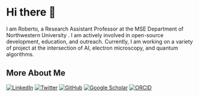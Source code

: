 # Hi there 👋

I am Roberto, a Research Assistant Professor at the MSE Department of Northwestern University . I am actively involved in open-source development, education, and outreach. Currently, I am working on a variety of project at the intersection of AI, electron microscopy, and quantum algorithms.

## More About Me

[![LinkedIn](https://img.shields.io/badge/LinkedIn-blue?style=flat-square&logo=linkedin)](https://www.linkedin.com/in/robertodosreis/)
[![Twitter](https://img.shields.io/badge/Twitter-blue?style=flat-square&logo=twitter)](https://twitter.com/robertomsreis)
[![GitHub](https://img.shields.io/badge/GitHub-black?style=flat-square&logo=github)](https://github.com/rmsreis)
[![Google Scholar](https://img.shields.io/badge/Google%20Scholar-blue?style=flat-square&logo=googlescholar)](https://scholar.google.com/citations?user=PMMe42EAAAAJ&hl=en)
[![ORCID](https://img.shields.io/badge/ORCID-green?style=flat-square&logo=orcid)](https://orcid.org/0000-0002-6011-6078)
